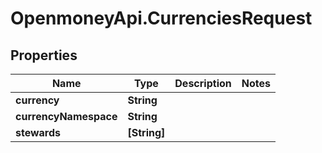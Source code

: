 # OpenmoneyApi.CurrenciesRequest

## Properties
Name | Type | Description | Notes
------------ | ------------- | ------------- | -------------
**currency** | **String** |  | 
**currencyNamespace** | **String** |  | 
**stewards** | **[String]** |  | 


